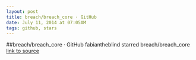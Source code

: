 ```yaml
---
layout: post
title: breach/breach_core · GitHub
date: July 11, 2014 at 07:05AM
tags: github, stars
---
```

##breach/breach_core · GitHub
fabiantheblind starred breach/breach_core
[link to source](http://ift.tt/1lXZkTm) 
